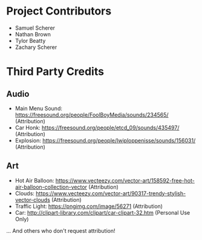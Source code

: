 # Project Contributors
 - Samuel Scherer
 - Nathan Brown
 - Tylor Beatty
 - Zachary Scherer


# Third Party Credits
## Audio
 - Main Menu Sound:
https://freesound.org/people/FoolBoyMedia/sounds/234565/ (Attribution)
 - Car Honk:
https://freesound.org/people/etcd_09/sounds/435497/ (Attribution)
 - Explosion:
https://freesound.org/people/Iwiploppenisse/sounds/156031/ (Attribution)



## Art
 - Hot Air Balloon:
https://www.vecteezy.com/vector-art/158592-free-hot-air-balloon-collection-vector (Attribution)
 - Clouds:
https://www.vecteezy.com/vector-art/90317-trendy-stylish-vector-clouds (Attribution)
 - Traffic Light:
https://pngimg.com/image/56271 (Attribution)
 - Car:
http://clipart-library.com/clipart/car-clipart-32.htm (Personal Use Only)



... And others who don't request attribution!